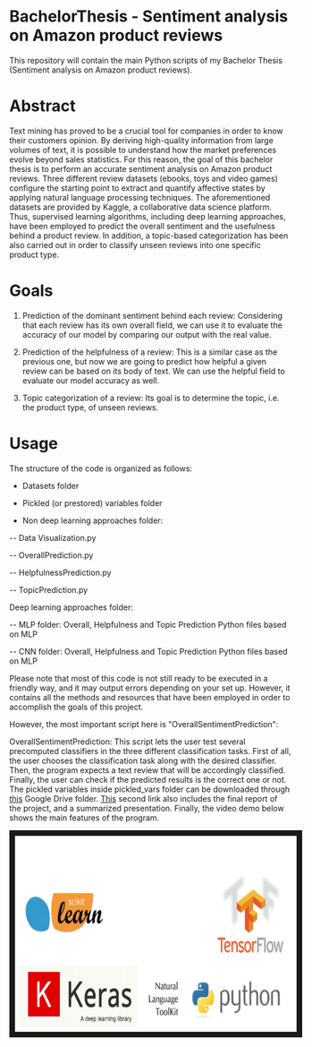 # BachelorThesis - Sentiment analysis on Amazon product reviews

This repository will contain the main Python scripts of my Bachelor Thesis (Sentiment analysis on Amazon product reviews).

# Abstract

Text mining has proved to be a crucial tool for companies in order to know their customers opinion. By deriving high-quality information from large volumes of text, it is possible to understand how the market preferences evolve beyond sales statistics. For this reason, the goal of this bachelor thesis is to perform an accurate sentiment analysis on Amazon product reviews.
Three different review datasets (ebooks, toys and video games) configure the starting point to extract and quantify affective states by applying natural language processing techniques. The aforementioned datasets are provided by Kaggle, a collaborative data science platform. 
Thus, supervised learning algorithms, including deep learning approaches, have been employed to predict the overall sentiment and the usefulness behind a product review. In addition, a topic-based categorization has been also carried out in order to classify unseen reviews into one specific product type.

# Goals

1. Prediction of the dominant sentiment behind each review: Considering that each review has its own overall field, we can use it to evaluate the accuracy of our model by comparing our output with the real value.

2. Prediction of the helpfulness of a review: This is a similar case as the previous one, but now we are going to predict how helpful a given review can be based on its body of text. We can use the helpful field to evaluate our model accuracy as well.

3. Topic categorization of a review:  Its goal is to determine the topic, i.e. the product type, of unseen reviews.

# Usage

The structure of the code is organized as follows:

- Datasets folder

- Pickled (or prestored) variables folder

- Non deep learning approaches folder:

-- Data Visualization.py

-- OverallPrediction.py

-- HelpfulnessPrediction.py

-- TopicPrediction.py

Deep learning approaches folder:

-- MLP folder: Overall, Helpfulness and Topic Prediction Python files based on MLP

-- CNN folder: Overall, Helpfulness and Topic Prediction Python files based on MLP

Please note that most of this code is not still ready to be executed in a friendly way,
and it may output errors depending on your set up. However, it contains all the
methods and resources that have been employed in order to accomplish the goals 
of this project. 

However, the most important script here is "OverallSentimentPrediction":

OverallSentimentPrediction: This script lets the user test several precomputed classifiers 
in the three different classification tasks. First of all, the user chooses the classification 
task along with the desired classifier. Then, the program expects a text review that will be accordingly classified.
Finally, the user can check if the predicted results is the correct one or not. The pickled variables inside pickled_vars folder can be downloaded through [this](https://drive.google.com/file/d/1_MBrMkOGYufBgYR7hbErjLDS4qGduHxB/view) Google Drive folder. [This](https://drive.google.com/drive/folders/1AcRAppxsPzAeFOCV3ZwWl7ylms2soMw6?usp=sharing) second link also includes the final report of the project, and a summarized presentation. Finally, the video demo below shows the main features of the program.

<a href="http://www.youtube.com/watch?feature=player_embedded&v=hO7awUAFZyU
" target="_blank"><img src="https://github.com/enricmartos/BachelorThesis/blob/master/NonDeepLearningApproaches/thumbnail3.PNG" 
width="600" height="350" border="10"/></a>



